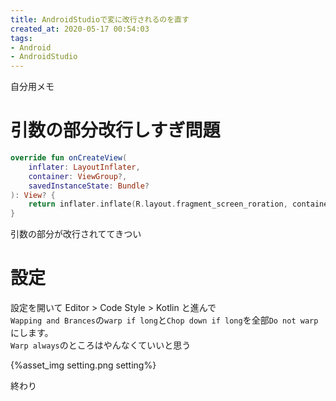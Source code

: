 ```yaml
---
title: AndroidStudioで変に改行されるのを直す
created_at: 2020-05-17 00:54:03
tags:
- Android
- AndroidStudio
---
```

自分用メモ

# 引数の部分改行しすぎ問題
```kotlin
override fun onCreateView(
    inflater: LayoutInflater,
    container: ViewGroup?,
    savedInstanceState: Bundle?
): View? {
    return inflater.inflate(R.layout.fragment_screen_roration, container, false)
}
```
引数の部分が改行されててきつい

# 設定
設定を開いて
Editor > Code Style > Kotlin と進んで  
`Wapping and Brances`の`warp if long`と`Chop down if long`を全部`Do not warp`にします。  
`Warp always`のところはやんなくていいと思う

{%asset_img setting.png setting%}

終わり